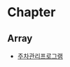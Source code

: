 # Chapter

## Array
- [주차관리프로그램](https://github.com/Jinuk93/TIL/blob/master/Java/BitCamp_Java/docs/Array/%EC%A3%BC%EC%B0%A8%EA%B4%80%EB%A6%AC%ED%94%84%EB%A1%9C%EA%B7%B8%EB%9E%A8.md)


